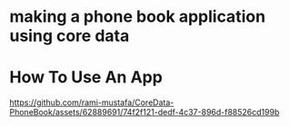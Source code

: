 # making a phone book application using core data

# How To Use An App
https://github.com/rami-mustafa/CoreData-PhoneBook/assets/62889691/74f2f121-dedf-4c37-896d-f88526cd199b

 
